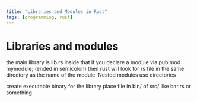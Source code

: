```yaml
---
title: "Libraries and Modules in Rust"
tags: [programming, rust]
---
```


# Libraries and modules

the main library is lib.rs inside that if you declare a module via pub mod mymodule; (ended in semicolon) then rust will look for rs file in the same directory as the name of the module. Nested modules use directories

create executable binary for the library
 place file in bin/ of src/ like bar.rs or something
